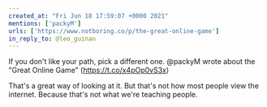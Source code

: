 ```yaml
---
created_at: "Fri Jun 18 17:59:07 +0000 2021"
mentions: ['packyM']
urls: ['https://www.notboring.co/p/the-great-online-game']
in_reply_to: @leo_guinan
---
```


If you don't like your path, pick a different one. @packyM wrote about the "Great Online Game" (https://t.co/x4pOp0vS3x)

That's a great way of looking at it. But that's not how most people view the internet. Because that's not what we're teaching people.
